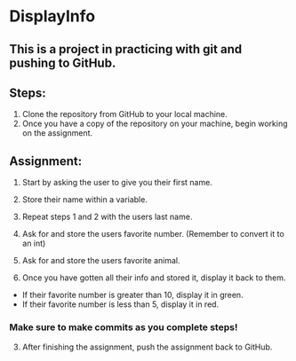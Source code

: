 # DisplayInfo

## This is a project in practicing with git and pushing to GitHub.

## Steps:
1. Clone the repository from GitHub to your local machine.
2. Once you have a copy of the repository on your machine, begin working on the assignment.

## Assignment:
  1. Start by asking the user to give you their first name.
  2. Store their name within a variable.
  3. Repeat steps 1 and 2 with the users last name.
  4. Ask for and store the users favorite number. (Remember to convert it to an int)
  5. Ask for and store the users favorite animal.

  6. Once you have gotten all their info and stored it, display it back to them.

  * If their favorite number is greater than 10, display it in green.
  * If their favorite number is less than 5, display it in red.

### Make sure to make commits as you complete steps!

3. After finishing the assignment, push the assignment back to GitHub.
